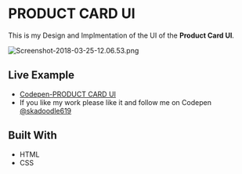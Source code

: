 # PRODUCT CARD UI

 This is my Design and Implmentation of the UI of the **Product Card UI**.

![Screenshot-2018-03-25-12.06.53.png](https://i.imgrpost.com/imgr/2018/03/25/Screenshot-2018-03-25-12.06.53.png)

## Live Example

* [Codepen-PRODUCT CARD UI](https://codepen.io/skadoodle619/full/ZxKdab)
* If you like my work please like it and follow me on Codepen [@skadoodle619](https://codepen.io/skadoodle619/)

## Built With

* HTML
* CSS